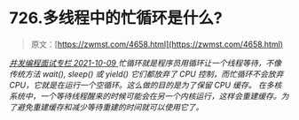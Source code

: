 <!--yml
category: 未分类
date: 0001-01-01 00:00:00
--->

# 726.多线程中的忙循环是什么?

> 原文：[https://zwmst.com/4658.html](https://zwmst.com/4658.html)

   [ *并发编程面试专栏* ](https://zwmst.com/%e5%b9%b6%e5%8f%91%e7%bc%96%e7%a8%8b%e9%9d%a2%e8%af%95%e4%b8%93%e6%a0%8f)*[ <time datetime="2021-10-10T00:58:13+08:00"> 2021-10-09 </time> ](https://zwmst.com/4658.html)  忙循环就是程序员用循环让一个线程等待，不像传统方法 wait(), sleep() 或 yield() 它们都放弃了 CPU 控制，而忙循环不会放弃 CPU，它就是在运行一个空循环。这么做的目的是为了保留 CPU 缓存。
在多核系统中，一个等待线程醒来的时候可能会在另一个内核运行，这样会重建缓存。为了避免重建缓存和减少等待重建的时间就可以使用它了。*